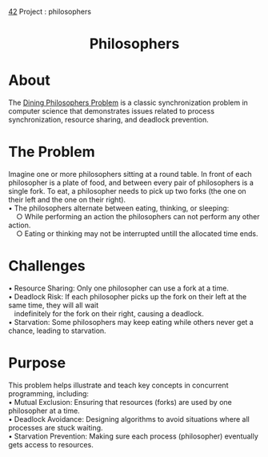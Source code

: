 [42](https://42.fr/en/homepage/) Project : philosophers
# <h1 align="center">Philosophers</h1>

# About
The [Dining Philosophers Problem](https://www.mathworks.com/help/simevents/ug/dining-philosophers-problem.html) is a classic synchronization problem in computer science that demonstrates issues related to process synchronization, resource sharing, and deadlock prevention.

# The Problem
Imagine one or more philosophers sitting at a round table. In front of each philosopher is a plate of food, and between every pair of philosophers is a single fork. To eat, a philosopher needs to pick up two forks (the one on their left and the one on their right).  
• The philosophers alternate between eating, thinking, or sleeping:  
&nbsp;&nbsp;&nbsp;&nbsp;○ While performing an action the philosophers can not perform any other action.  
&nbsp;&nbsp;&nbsp;&nbsp;○ Eating or thinking may not be interrupted untill the allocated time ends.  

# Challenges
• Resource Sharing: Only one philosopher can use a fork at a time.  
• Deadlock Risk: If each philosopher picks up the fork on their left at the same time, they will all wait  
&nbsp;&nbsp;&nbsp;indefinitely for the fork on their right, causing a deadlock.  
• Starvation: Some philosophers may keep eating while others never get a chance, leading to starvation.  

# Purpose
This problem helps illustrate and teach key concepts in concurrent programming, including:  
• Mutual Exclusion: Ensuring that resources (forks) are used by one philosopher at a time.  
• Deadlock Avoidance: Designing algorithms to avoid situations where all processes are stuck waiting.  
• Starvation Prevention: Making sure each process (philosopher) eventually gets access to resources.  
